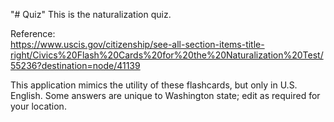 "# Quiz" 
This is the naturalization quiz.

Reference:  
https://www.uscis.gov/citizenship/see-all-section-items-title-right/Civics%20Flash%20Cards%20for%20the%20Naturalization%20Test/55236?destination=node/41139

This application mimics the utility of these flashcards, but only in U.S. English. Some answers are unique to Washington state; edit as required for your location.

